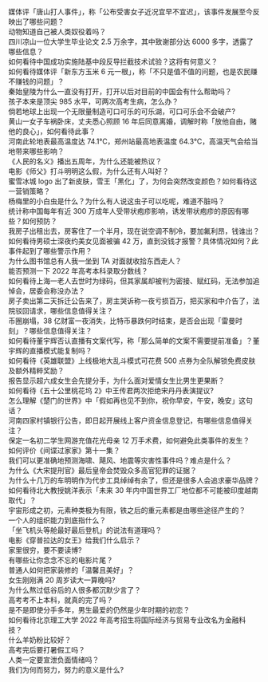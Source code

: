 媒体评「唐山打人事件」，称「公布受害女子近况宜早不宜迟」，该事件发展至今反映出了哪些问题？  
动物知道自己被人类奴役着吗？  
四川凉山一位大学生毕业论文 2.5 万余字，其中致谢部分达 6000 多字，透露了哪些信息？  
如何看待中国成功实施陆基中段反导拦截技术试验？这将有何意义？  
如何看待媒体评「新东方玉米 6 元一根」，称「不只是值不值的问题，也是农民赚不赚钱的问题」？  
秦始皇陵为什么一直没有打开，打开以后对目前的中国会有什么帮助吗？  
孩子本来是顶尖 985 水平，可两次高考生病，怎么办？  
倘若地球上出现一个无限量制造可口可乐的可乐湖，可口可乐会不会破产?  
黄山一女子车祸卧床，丈夫悉心照顾 16 年后同意离婚，调解时称「放他自由，赌他的良心」，如何看待此事？  
河南此轮地表最高温度达 74.1℃，郑州站最高地表温度 64.3℃，高温天气会给当地带来哪些影响？  
《人民的名义》播出五周年，为什么还能被热议？  
电影《师父》打斗明明这么假，为什么还有人叫好？  
蜜雪冰城 logo 出了新皮肤，雪王「黑化」了，为何会突然改变颜色？如何看待这一营销策略？  
杨梅里的小白虫是什么？为什么有人说这虫子可以吃呢，难道不脏吗？  
统计称中国每年有近 300 万成年人受带状疱疹影响，诱发带状疱疹的原因有哪些？如何预防？  
我房子出租出去，房客住了一个半月，现在说空调不制冷，要加氟利昂，钱谁出？  
如何看待男硕士深夜约美女见面被骗 42 万，直到没钱才报警？具体情况如何？此事件起到了哪些警示作用？  
为什么图书馆总有人我一坐到 TA 对面就收拾东西走人？  
能否预测一下 2022 年高考本科录取分数线？  
如何看待上海一老人去世时为绿码，但其家属却被判为密接、赋红码，无法参加追悼会，居委会称没办法？  
房子卖出第二天拆迁公告来了，房主哭诉称一夜亏损百万，把买家和中介告了，法院驳回请求，哪些信息值得关注？  
币圈崩塌，38 亿财富一夜消失，比特币暴跌何时结束，是否会出现「雷曼时刻」？哪些信息值得关注？  
如何看待董宇辉否认直播有文案代写，称「那么简单的文案不需要提前准备」？董宇辉的直播模式能复制吗？  
如何看待《英雄联盟》上线极地大乱斗模式可花费 500 点券为全队解锁免费皮肤及额外精粹奖励？  
报告显示超六成女生会先提分手，为什么面对爱情女生比男生更果断？  
如何看待《五十公里桃花坞 2》中王传君两次拒绝宋丹丹表演提议?  
怎么理解《楚门的世界》中「假如再也见不到你，祝你早安，午安，晚安」这句话？  
河南四家村镇银行公告，即日起开展线上客户资金信息登记，有哪些信息值得关注？  
保定一名初二学生网游充值花光母亲 12 万手术费，如何避免此类事件的发生？  
如何评价《间谍过家家》第十一集？  
我们可以更准确地预测海啸、飓风、地震等灾害性事件吗？难点是什么？  
为什么《大宋提刑官》最后皇帝会焚毁众多高官犯罪的证据？  
为什么十几万的车明明作为代步工具绰绰有余了，但还是很多人会追求豪华品牌？  
如何看待北大教授姚洋表示「未来 30 年内中国世界工厂地位都不可能被印度越南取代」？  
宇宙形成之初，元素种类极为有限，铁之后的重元素都是由哪些途径产生的？  
一个人的组织能力到底指什么？  
「坐飞机头等舱最好最后登机」的说法有道理吗？  
电影《穿普拉达的女王》给我们什么启示？  
家里很穷，要不要读博?  
有哪些让你念念不忘的电影片尾？  
普通人如何把家装修的「温馨且美好」？  
女生刚刚满 20 周岁读大一算晚吗?  
为什么熬过低谷后的人很多都沉默少言了？  
高考考不上本科，就真的完了吗？  
是不是即使分手多年，男生最爱的仍然是少年时期的初恋？  
如何看待北京理工大学 2022 年高考招生将国际经济与贸易专业改名为金融科技？  
什么羊奶粉比较好？  
高考完后要打暑假工吗？  
人类一定要宣泄负面情绪吗？  
我们为何而努力，努力的意义是什么?  
